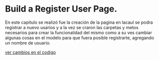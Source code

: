 
# Build a Register User Page.

En este capitulo se realizó fue la creación de la pagina en lacaul se podra registrar a nuevo usarios y a la vez se craron las carpetas y metos necesarios para crear la funcionalidad del mismo como a su ves cambiar algunas cosas en el modelo para que fuera posible registrarte, agregando un nombre de usuario.

[ver cambios en el codigo](https://github.com/wilberthRA/Proyecto-1-Software-Libre/commit/02a35393f46f148bf937a53dd278855adb537776)